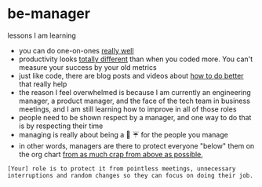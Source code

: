 # be-manager
lessons I am learning

- you can do one-on-ones [really well](http://randsinrepose.com/archives/the-update-the-vent-and-the-disaster/)
- productivity looks [totally different](http://www.tombartel.de//2016/07/05/recalibrate-your-productivity-sensors/) than when you coded more. You can't measure your success by your old metrics
- just like code, there are blog posts and videos about [how to do better](https://www.infoq.com/presentations/team-groups-culture) that really help
- the reason I feel overwhelmed is because I am currently an engineering manager, a product manager, and the face of the tech team in business meetings, and I am still learning how to improve in all of those roles
- people need to be shown respect by a manager, and one way to do that is by respecting their time
- managing is really about being a :poop: :umbrella: for the people you manage
- in other words, managers are there to protect everyone "below" them on the org chart [from as much crap from above as possible](http://shitumbrella.ideationkings.com/), 
```
[Your] role is to protect it from pointless meetings, unnecessary interruptions and random changes so they can focus on doing their job.
```
